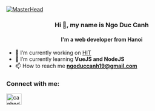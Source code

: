 [![MasterHead](https://miro.medium.com/max/1400/1*OxT7UjIwhklKE8d8SFyo7g.gif)](https://canh-dev.vercel.app)
<h3 align="center">Hi 👋, my name is Ngo Duc Canh</h3>
<h4 align="center">I'm a web developer from Hanoi</h4>

<!-- - 🔭 I’m currently working on Beedu -->

- 🔭 I’m currently working on [HIT](https://github.com/hit-haui)
- 🌱 I’m currently learning **VueJS and NodeJS**
- 📫 How to reach me **ngoduccanh19@gmail.com**

<h3 align="left">Connect with me:</h3>
<p align="left">
<a href="https://www.facebook.com/canhnd19" target="blank"><img align="center" src="https://raw.githubusercontent.com/rahuldkjain/github-profile-readme-generator/master/src/images/icons/Social/facebook.svg" alt="canhnd" height="30" width="40" /></a>
</p>

 <!-- <img alt="github-snake" src="https://raw.githubusercontent.com/tobiasmeyhoefer/tobiasmeyhoefer/output/github-snake.svg" /> -->

